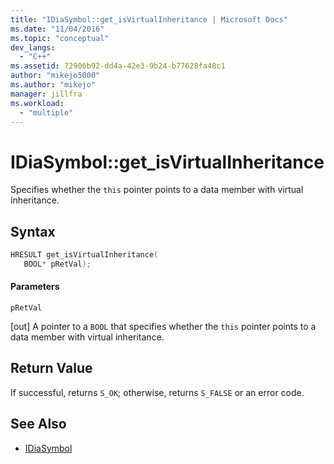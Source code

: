```yaml
---
title: "IDiaSymbol::get_isVirtualInheritance | Microsoft Docs"
ms.date: "11/04/2016"
ms.topic: "conceptual"
dev_langs:
  - "C++"
ms.assetid: 72906b92-dd4a-42e3-9b24-b77628fa48c1
author: "mikejo5000"
ms.author: "mikejo"
manager: jillfra
ms.workload:
  - "multiple"
---
```

# IDiaSymbol::get_isVirtualInheritance
Specifies whether the `this` pointer points to a data member with virtual inheritance.

## Syntax

```C++
HRESULT get_isVirtualInheritance(
   BOOL* pRetVal);
```

#### Parameters
 `pRetVal`

[out] A pointer to a `BOOL` that specifies whether the `this` pointer points to a data member with virtual inheritance.

## Return Value
 If successful, returns `S_OK`; otherwise, returns `S_FALSE` or an error code.

## See Also
- [IDiaSymbol](../../debugger/debug-interface-access/idiasymbol.md)